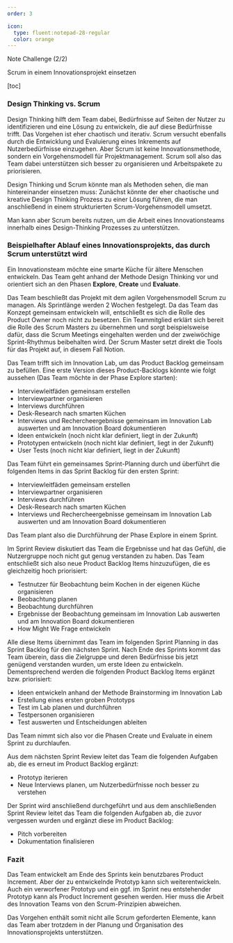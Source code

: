 ```yaml
---
order: 3

icon:
  type: fluent:notepad-28-regular
  color: orange
---
```


Note Challenge (2/2)

Scrum in einem Innovationsprojekt einsetzen

[toc]


### Design Thinking vs. Scrum

Design Thinking hilft dem Team dabei, Bedürfnisse auf Seiten der Nutzer zu identifizieren und eine Lösung zu entwickeln, die auf diese Bedürfnisse trifft. Das Vorgehen ist eher chaotisch und iterativ. Scrum versucht ebenfalls durch die Entwicklung und Evaluierung eines Inkrements auf Nutzerbedürfnisse einzugehen. Aber Scrum ist keine Innovationsmethode, sondern ein Vorgehensmodell für Projektmanagement. Scrum soll also das Team dabei unterstützen sich besser zu organisieren und Arbeitspakete zu priorisieren.

Design Thinking und Scrum könnte man als Methoden sehen, die man hintereinander einsetzen muss: Zunächst könnte der eher chaotische und kreative Design Thinking Prozess zu einer Lösung führen, die man anschließend in einem strukturierten Scrum-Vorgehensmodell umsetzt.

Man kann aber Scrum bereits nutzen, um die Arbeit eines Innovationsteams innerhalb eines Design-Thinking Prozesses zu unterstützen.

### Beispielhafter Ablauf eines Innovationsprojekts, das durch Scrum unterstützt wird

Ein Innovationsteam möchte eine smarte Küche für ältere Menschen entwickeln. Das Team geht anhand der Methode Design Thinking vor und orientiert sich an den Phasen **Explore**, **Create** und **Evaluate**.

Das Team beschließt das Projekt mit dem agilen Vorgehensmodell Scrum zu managen. Als Sprintlänge werden 2 Wochen festgelegt. Da das Team das Konzept gemeinsam entwickeln will, entschließt es sich die Rolle des Product Owner noch nicht zu besetzen. Ein Teammitglied erklärt sich bereit die Rolle des Scrum Masters zu übernehmen und sorgt beispielsweise dafür, dass die Scrum Meetings eingehalten werden und der zweiwöchige Sprint-Rhythmus beibehalten wird. Der Scrum Master setzt direkt die Tools für das Projekt auf, in diesem Fall Notion.

Das Team trifft sich im Innovation Lab, um das Product Backlog gemeinsam zu befüllen. Eine erste Version dieses Product-Backlogs könnte wie folgt aussehen (Das Team möchte in der Phase Explore starten):

* Interviewleitfäden gemeinsam erstellen
* Interviewpartner organisieren
* Interviews durchführen
* Desk-Research nach smarten Küchen
* Interviews und Rechercheergebnisse gemeinsam im Innovation Lab auswerten und am Innovation Board dokumentieren
* Ideen entwickeln (noch nicht klar definiert, liegt in der Zukunft)
* Prototypen entwickeln (noch nicht klar definiert, liegt in der Zukunft)
* User Tests (noch nicht klar definiert, liegt in der Zukunft)

Das Team führt ein gemeinsames Sprint-Planning durch und überführt die folgenden Items in das Sprint Backlog für den ersten Sprint:

* Interviewleitfäden gemeinsam erstellen
* Interviewpartner organisieren
* Interviews durchführen
* Desk-Research nach smarten Küchen
* Interviews und Rechercheergebnisse gemeinsam im Innovation Lab auswerten und am Innovation Board dokumentieren

Das Team plant also die Durchführung der Phase Explore in einem Sprint.

Im Sprint Review diskutiert das Team die Ergebnisse und hat das Gefühl, die Nutzergruppe noch nicht gut genug verstanden zu haben. Das Team entschließt sich also neue Product Backlog Items hinzuzufügen, die es gleichzeitig hoch priorisiert:

* Testnutzer für Beobachtung beim Kochen in der eigenen Küche organisieren
* Beobachtung planen
* Beobachtung durchführen
* Ergebnisse der Beobachtung gemeinsam im Innovation Lab auswerten und am Innovation Board dokumentieren
* How Might We Frage entwickeln

Alle diese Items übernimmt das Team im folgenden Sprint Planning in das Sprint Backlog für den nächsten Sprint. Nach Ende des Sprints kommt das Team überein, dass die Zielgruppe und deren Bedürfnisse bis jetzt genügend verstanden wurden, um erste Ideen zu entwickeln. Dementsprechend werden die folgenden Product Backlog Items ergänzt bzw. priorisiert:

* Ideen entwickeln anhand der Methode Brainstorming im Innovation Lab
* Erstellung eines ersten groben Prototyps
* Test im Lab planen und durchführen
* Testpersonen organisieren
* Test auswerten und Entscheidungen ableiten

Das Team nimmt sich also vor die Phasen Create und Evaluate in einem Sprint zu durchlaufen.

Aus dem nächsten Sprint Review leitet das Team die folgenden Aufgaben ab, die es erneut im Product Backlog ergänzt:

* Prototyp iterieren
* Neue Interviews planen, um Nutzerbedürfnisse noch besser zu verstehen

Der Sprint wird anschließend durchgeführt und aus dem anschließenden Sprint Review leitet das Team die folgenden Aufgaben ab, die zuvor vergessen wurden und ergänzt diese im Product Backlog:

* Pitch vorbereiten
* Dokumentation finalisieren

### Fazit

Das Team entwickelt am Ende des Sprints kein benutzbares Product Increment. Aber der zu entwickelnde Prototyp kann sich weiterentwickeln. Auch ein verworfener Prototyp und ein ggf. im Sprint neu entstehender Prototyp kann als Product Increment gesehen werden. Hier muss die Arbeit des Innovation Teams von den Scrum-Prinzipien abweichen.

Das Vorgehen enthält somit nicht alle Scrum geforderten Elemente, kann das Team aber trotzdem in der Planung und Organisation des Innovationsprojekts unterstützen.